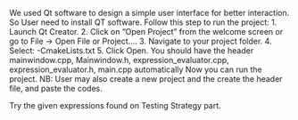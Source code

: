 We used Qt software to design a simple user interface for better interaction. So User need to install QT software. Follow this step to run the project:
    1. Launch Qt Creator.
    2. Click on “Open Project” from the welcome screen or go to File → Open File or Project….
    3. Navigate to your project folder.
    4. Select: -CmakeLists.txt
    5. Click Open.
You should have the header mainwindow.cpp, Mainwindow.h, expression_evaluator.cpp, expression_evaluator.h, main.cpp automatically
Now you can run the project.
NB: User may also create a new project and the create the header file, and paste the codes.

Try the given expressions found on Testing Strategy part.
